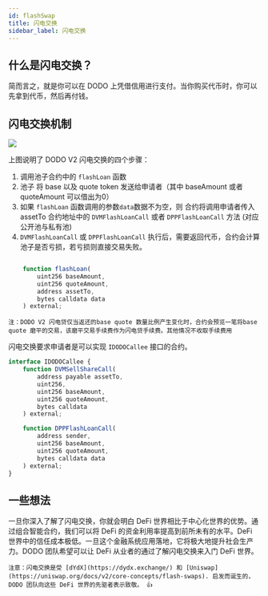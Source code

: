 ```yaml
---
id: flashSwap
title: 闪电交换
sidebar_label: 闪电交换
---
```


## 什么是闪电交换？

简而言之，就是你可以在 DODO 上凭借信用进行支付。当你购买代币时，你可以先拿到代币，然后再付钱。

## 闪电交换机制

![](https://dodoex.github.io/cn/img/dodo_flash_swap_v2.png)

上图说明了 DODO V2 闪电交换的四个步骤：

1.  调用池子合约中的 `flashLoan` 函数
2.  池子 将 base 以及 quote token 发送给申请者（其中 baseAmount 或者 quoteAmount 可以借出为0）
3.  如果 `flashLoan` 函数调用的参数`data`数据不为空，则 合约将调用申请者传入 assetTo 合约地址中的 `DVMFlashLoanCall` 或者 `DPPFlashLoanCall` 方法 (对应公开池与私有池)
4.  `DVMFlashLoanCall` 或 `DPPFlashLoanCall` 执行后，需要返回代币，合约会计算池子是否亏损，若亏损则直接交易失败。

```javaScript

    function flashLoan(
        uint256 baseAmount,
        uint256 quoteAmount,
        address assetTo,
        bytes calldata data
    ) external;
```

`
注：DODO V2 闪电贷仅当返还的base quote 数量比例产生变化时，合约会预览一笔将base quote 磨平的交易，该磨平交易手续费作为闪电贷手续费。其他情况不收取手续费用
`


闪电交换要求申请者是可以实现 `IDODOCallee` 接口的合约。

```javascript
interface IDODOCallee {
    function DVMSellShareCall(
        address payable assetTo,
        uint256,
        uint256 baseAmount,
        uint256 quoteAmount,
        bytes calldata
    ) external;

    function DPPFlashLoanCall(
        address sender,
        uint256 baseAmount,
        uint256 quoteAmount,
        bytes calldata data
    ) external;
}
```

## 一些想法

一旦你深入了解了闪电交换，你就会明白 DeFi 世界相比于中心化世界的优势。通过组合智能合约，我们可以将 DeFi 的资金利用率提高到前所未有的水平。DeFi 世界中的信任成本极低。一旦这个金融系统应用落地，它将极大地提升社会生产力。DODO 团队希望可以让 DeFi 从业者的通过了解闪电交换来入门 DeFi 世界。

`注意：闪电交换是受 [dYdX](https://dydx.exchange/) 和 [Uniswap](https://uniswap.org/docs/v2/core-concepts/flash-swaps). 启发而诞生的，DODO 团队向这些 DeFi 世界的先驱者表示致敬。 👍`
